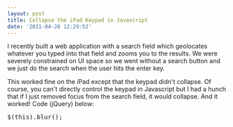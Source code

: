 ```yaml
---
layout: post
title: Collapse the iPad Keypad in Javascript
date: '2011-04-26 12:29:52'
---
```


I recently built a web application with a search field which geolocates whatever you typed into that field and zooms you to the results. We were severely constrained on UI space so we went without a search button and we just do the search when the user hits the enter key.

This worked fine on the iPad except that the keypad didn't collapse. Of course, you can't directly control the keypad in Javascript but I had a hunch that if I just removed focus from the search field, it would collapse. And it worked! Code (jQuery) below:
<pre>$(this).blur();</pre>